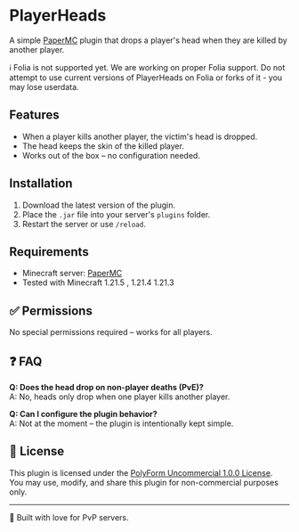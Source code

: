 # PlayerHeads

A simple [PaperMC](https://papermc.io/) plugin that drops a player's head when they are killed by another player.


ℹ️ Folia is not supported yet. We are working on proper Folia support. Do not attempt to use current versions of PlayerHeads on Folia or forks of it - you may lose userdata.
## Features

-  When a player kills another player, the victim's head is dropped.
-  The head keeps the skin of the killed player.
-  Works out of the box – no configuration needed.

## Installation

1. Download the latest version of the plugin.
2. Place the `.jar` file into your server's `plugins` folder.
3. Restart the server or use `/reload`.

## Requirements

- Minecraft server: [PaperMC](https://papermc.io/) 
- Tested with Minecraft 1.21.5 , 1.21.4 1.21.3 

## ✅ Permissions

No special permissions required – works for all players.

## ❓ FAQ

**Q: Does the head drop on non-player deaths (PvE)?**  
A: No, heads only drop when one player kills another player.

**Q: Can I configure the plugin behavior?**  
A: Not at the moment – the plugin is intentionally kept simple.

## 📄 License

This plugin is licensed under the [PolyForm Uncommercial 1.0.0 License](https://polyformproject.org/licenses/uncommercial/1.0.0/).  
You may use, modify, and share this plugin for non-commercial purposes only.

---

🧪 Built with love for PvP servers.

